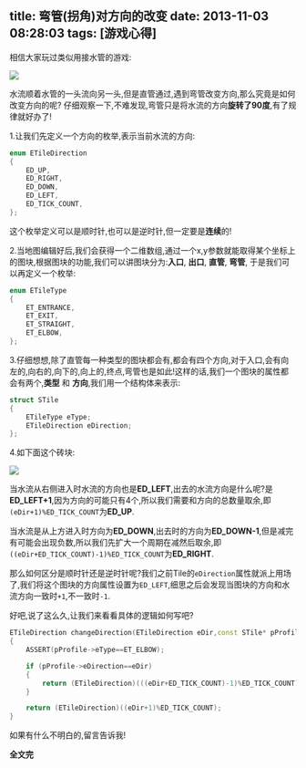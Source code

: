 title: 弯管(拐角)对方向的改变
date: 2013-11-03 08:28:03
tags: [游戏心得]
---
相信大家玩过类似用接水管的游戏:

![][1]

水流顺着水管的一头流向另一头,但是直管通过,遇到弯管改变方向,那么究竟是如何改变方向的呢?
仔细观察一下,不难发现,弯管只是将水流的方向**旋转了90度**,有了规律就好办了!

<!--more-->

1.让我们先定义一个方向的枚举,表示当前水流的方向:

```c++
enum ETileDirection
{
    ED_UP,
    ED_RIGHT,
    ED_DOWN,
    ED_LEFT,
    ED_TICK_COUNT,
};
```
这个枚举定义可以是顺时针,也可以是逆时针,但一定要是**连续**的!

2.当地图编辑好后,我们会获得一个二维数组,通过一个x,y参数就能取得某个坐标上的图块,根据图块的功能,我们可以讲图块分为:**入口**, **出口**, **直管**, **弯管**, 于是我们可以再定义一个枚举:
```c++
enum ETileType
{
    ET_ENTRANCE,
    ET_EXIT,
    ET_STRAIGHT,
    ET_ELBOW,
};
```

3.仔细想想,除了直管每一种类型的图块都会有,都会有四个方向,对于入口,会有向左的,向右的,向下的,向上的,终点,弯管也是如此!这样的话,我们一个图块的属性都会有两个,**类型** 和 **方向**,我们用一个结构体来表示:
```c++
struct STile
{
    ETileType eType;
    ETileDirection eDirection;
};
```

4.如下面这个砖块:

![][2]

当水流从右侧进入时水流的方向也是**ED_LEFT**,出去的水流方向是什么呢?是**ED_LEFT+1**,因为方向的可能只有4个,所以我们需要和方向的总数量取余,即``(eDir+1)%ED_TICK_COUNT``为**ED_UP**.

当水流是从上方进入时方向为**ED_DOWN**,出去时的方向为**ED_DOWN-1**,但是减完有可能会出现负数,所以我们先扩大一个周期在减然后取余,即``((eDir+ED_TICK_COUNT)-1)%ED_TICK_COUNT``为**ED_RIGHT**.

那么如何区分是顺时针还是逆时针呢?我们之前Tile的``eDirection``属性就派上用场了,我们将这个图块的方向属性设置为``ED_LEFT``,细思之后会发现当图块的方向和水流方向一致时``+1``,不一致时``-1``.

好吧,说了这么久,让我们来看看具体的逻辑如何写吧?

```c++
ETileDirection changeDirection(ETileDirection eDir,const STile* pProfile )
{
	ASSERT(pProfile->eType==ET_ELBOW);

	if (pProfile->eDirection==eDir)
	{
		return (ETileDirection)(((eDir+ED_TICK_COUNT)-1)%ED_TICK_COUNT);
	}

	return (ETileDirection)((eDir+1)%ED_TICK_COUNT);
}
```
如果有什么不明白的,留言告诉我!

**全文完**

  [1]:http://ww4.sinaimg.cn/large/7f870d23jw1ea3z15mhgyj208c069jrj.jpg
  [2]:http://ww1.sinaimg.cn/large/7f870d23jw1ea7hnpwq2qj205z062mx5.jpg